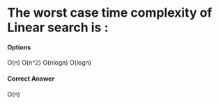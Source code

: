 
# The worst case time complexity of Linear search is :

#### Options

O(n)
 O(n^2)
 O(nlogn)
 O(logn)

#### Correct Answer
O(n)
